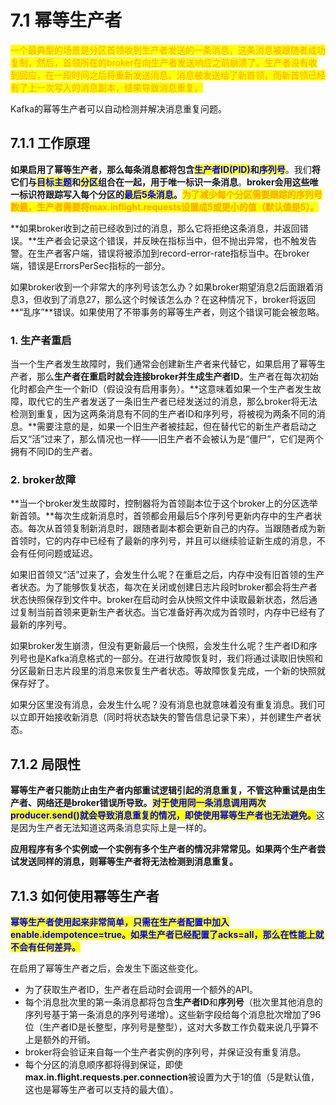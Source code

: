 # 7.1 幂等生产者

<mark style="color:orange;">一个最典型的场景是分区首领收到生产者发送的一条消息，这条消息被跟随者成功复制，然后，首领所在的broker在向生产者发送响应之前崩溃了。生产者没有收到回应，在一段时间之后将重新发送消息。消息被发送给了新首领，而新首领已经有了上一次写入的消息副本，结果导致消息重复。</mark>

Kafka的幂等生产者可以自动检测并解决消息重复问题。

## 7.1.1 工作原理

**如果启用了幂等生产者，那么每条消息都将包含**<mark style="color:blue;">**生产者ID(PID)**</mark>**和**<mark style="color:blue;">**序列号**</mark>。我们**将它们与**<mark style="color:blue;">**目标主题**</mark>**和**<mark style="color:blue;">**分区**</mark>**组合在一起，用于唯一标识一条消息**。**broker会用这些唯一标识符跟踪写入每个分区的**<mark style="color:blue;">**最后5条消息**</mark>**。**<mark style="color:orange;">**为了减少每个分区需要跟踪的序列号数量，生产者需要将max.inflight.requests设置成5或更小的值（默认值是5）。**</mark>

**如果broker收到之前已经收到过的消息，那么它将拒绝这条消息，并返回错误。**生产者会记录这个错误，并反映在指标当中，但不抛出异常，也不触发告警。在生产者客户端，错误将被添加到record-error-rate指标当中。在broker端，错误是ErrorsPerSec指标的一部分。

如果broker收到一个非常大的序列号该怎么办？如果broker期望消息2后面跟着消息3，但收到了消息27，那么这个时候该怎么办？在这种情况下，broker将返回**“乱序”**错误。如果使用了不带事务的幂等生产者，则这个错误可能会被忽略。

### **1. 生产者重启**

当一个生产者发生故障时，我们通常会创建新生产者来代替它，如果启用了幂等生产者，那么**生产者在重启时就会连接broker并生成生产者ID**。生产者在每次初始化时都会产生一个新ID（假设没有启用事务）。**这意味着如果一个生产者发生故障，取代它的生产者发送了一条旧生产者已经发送过的消息，那么broker将无法检测到重复，因为这两条消息有不同的生产者ID和序列号，将被视为两条不同的消息。**需要注意的是，如果一个旧生产者被挂起，但在替代它的新生产者启动之后又“活”过来了，那么情况也一样——旧生产者不会被认为是“僵尸”，它们是两个拥有不同ID的生产者。

### **2. broker故障**

**当一个broker发生故障时，控制器将为首领副本位于这个broker上的分区选举新首领。**每次生成新消息时，首领都会用最后5个序列号更新内存中的生产者状态。每次从首领复制新消息时，跟随者副本都会更新自己的内存。当跟随者成为新首领时，它的内存中已经有了最新的序列号，并且可以继续验证新生成的消息，不会有任何问题或延迟。

如果旧首领又“活”过来了，会发生什么呢？在重启之后，内存中没有旧首领的生产者状态。为了能够恢复状态，每次在关闭或创建日志片段时broker都会将生产者状态快照保存到文件中。broker在启动时会从快照文件中读取最新状态，然后通过复制当前首领来更新生产者状态。当它准备好再次成为首领时，内存中已经有了最新的序列号。

如果broker发生崩溃，但没有更新最后一个快照，会发生什么呢？生产者ID和序列号也是Kafka消息格式的一部分。在进行故障恢复时，我们将通过读取旧快照和分区最新日志片段里的消息来恢复生产者状态。等故障恢复完成，一个新的快照就保存好了。

如果分区里没有消息，会发生什么呢？没有消息也就意味着没有重复消息。我们可以立即开始接收新消息（同时将状态缺失的警告信息记录下来），并创建生产者状态。

## 7.1.2 局限性

**幂等生产者只能防止由生产者内部重试逻辑引起的消息重复，不管这种重试是由生产者、网络还是broker错误所导致。**<mark style="color:blue;">**对于使用同一条消息调用两次producer.send()就会导致消息重复的情况，即使使用幂等生产者也无法避免。**</mark>这是因为生产者无法知道这两条消息实际上是一样的。

**应用程序有多个实例或一个实例有多个生产者的情况非常常见。如果两个生产者尝试发送同样的消息，则幂等生产者将无法检测到消息重复。**

## 7.1.3 如何使用幂等生产者

<mark style="color:blue;">**幂等生产者使用起来非常简单，只需在生产者配置中加入enable.idempotence=true。如果生产者已经配置了acks=all，那么在性能上就不会有任何差异。**</mark>

在启用了幂等生产者之后，会发生下面这些变化。

* 为了获取生产者ID，生产者在启动时会调用一个额外的API。
* 每个消息批次里的第一条消息都将包含**生产者ID**和**序列号**（批次里其他消息的序列号基于第一条消息的序列号递增）。这些新字段给每个消息批次增加了96位（生产者ID是长整型，序列号是整型），这对大多数工作负载来说几乎算不上是额外的开销。
* broker将会验证来自每一个生产者实例的序列号，并保证没有重复消息。
* 每个分区的消息顺序都将得到保证，即使**max.in.flight.requests.per.connection**被设置为大于1的值（5是默认值，这也是幂等生产者可以支持的最大值）。

